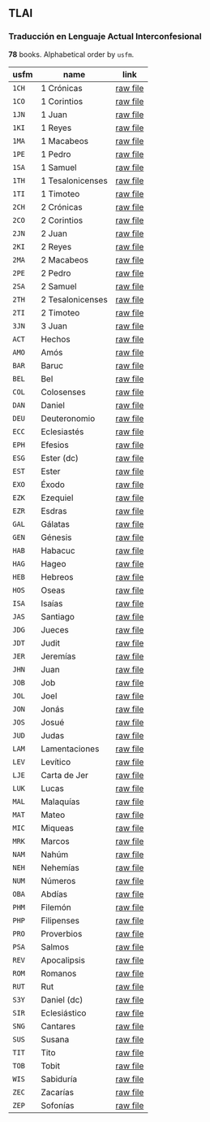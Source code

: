 ## TLAI

### Traducción en Lenguaje Actual Interconfesional

**78** books. Alphabetical order by `usfm`.

| usfm | name | link |
| ---------- | ---------- | ---------- |
| `1CH` | 1 Crónicas | [raw file](https://mrk214.github.io/bible-data-es-spa/data/es___spa/TLAI/1CH.json) |
| `1CO` | 1 Corintios | [raw file](https://mrk214.github.io/bible-data-es-spa/data/es___spa/TLAI/1CO.json) |
| `1JN` | 1 Juan | [raw file](https://mrk214.github.io/bible-data-es-spa/data/es___spa/TLAI/1JN.json) |
| `1KI` | 1 Reyes | [raw file](https://mrk214.github.io/bible-data-es-spa/data/es___spa/TLAI/1KI.json) |
| `1MA` | 1 Macabeos | [raw file](https://mrk214.github.io/bible-data-es-spa/data/es___spa/TLAI/1MA.json) |
| `1PE` | 1 Pedro | [raw file](https://mrk214.github.io/bible-data-es-spa/data/es___spa/TLAI/1PE.json) |
| `1SA` | 1 Samuel | [raw file](https://mrk214.github.io/bible-data-es-spa/data/es___spa/TLAI/1SA.json) |
| `1TH` | 1 Tesalonicenses | [raw file](https://mrk214.github.io/bible-data-es-spa/data/es___spa/TLAI/1TH.json) |
| `1TI` | 1 Timoteo | [raw file](https://mrk214.github.io/bible-data-es-spa/data/es___spa/TLAI/1TI.json) |
| `2CH` | 2 Crónicas | [raw file](https://mrk214.github.io/bible-data-es-spa/data/es___spa/TLAI/2CH.json) |
| `2CO` | 2 Corintios | [raw file](https://mrk214.github.io/bible-data-es-spa/data/es___spa/TLAI/2CO.json) |
| `2JN` | 2 Juan | [raw file](https://mrk214.github.io/bible-data-es-spa/data/es___spa/TLAI/2JN.json) |
| `2KI` | 2 Reyes | [raw file](https://mrk214.github.io/bible-data-es-spa/data/es___spa/TLAI/2KI.json) |
| `2MA` | 2 Macabeos | [raw file](https://mrk214.github.io/bible-data-es-spa/data/es___spa/TLAI/2MA.json) |
| `2PE` | 2 Pedro | [raw file](https://mrk214.github.io/bible-data-es-spa/data/es___spa/TLAI/2PE.json) |
| `2SA` | 2 Samuel | [raw file](https://mrk214.github.io/bible-data-es-spa/data/es___spa/TLAI/2SA.json) |
| `2TH` | 2 Tesalonicenses | [raw file](https://mrk214.github.io/bible-data-es-spa/data/es___spa/TLAI/2TH.json) |
| `2TI` | 2 Timoteo | [raw file](https://mrk214.github.io/bible-data-es-spa/data/es___spa/TLAI/2TI.json) |
| `3JN` | 3 Juan | [raw file](https://mrk214.github.io/bible-data-es-spa/data/es___spa/TLAI/3JN.json) |
| `ACT` | Hechos | [raw file](https://mrk214.github.io/bible-data-es-spa/data/es___spa/TLAI/ACT.json) |
| `AMO` | Amós | [raw file](https://mrk214.github.io/bible-data-es-spa/data/es___spa/TLAI/AMO.json) |
| `BAR` | Baruc | [raw file](https://mrk214.github.io/bible-data-es-spa/data/es___spa/TLAI/BAR.json) |
| `BEL` | Bel | [raw file](https://mrk214.github.io/bible-data-es-spa/data/es___spa/TLAI/BEL.json) |
| `COL` | Colosenses | [raw file](https://mrk214.github.io/bible-data-es-spa/data/es___spa/TLAI/COL.json) |
| `DAN` | Daniel | [raw file](https://mrk214.github.io/bible-data-es-spa/data/es___spa/TLAI/DAN.json) |
| `DEU` | Deuteronomio | [raw file](https://mrk214.github.io/bible-data-es-spa/data/es___spa/TLAI/DEU.json) |
| `ECC` | Eclesiastés | [raw file](https://mrk214.github.io/bible-data-es-spa/data/es___spa/TLAI/ECC.json) |
| `EPH` | Efesios | [raw file](https://mrk214.github.io/bible-data-es-spa/data/es___spa/TLAI/EPH.json) |
| `ESG` | Ester (dc) | [raw file](https://mrk214.github.io/bible-data-es-spa/data/es___spa/TLAI/ESG.json) |
| `EST` | Ester | [raw file](https://mrk214.github.io/bible-data-es-spa/data/es___spa/TLAI/EST.json) |
| `EXO` | Éxodo | [raw file](https://mrk214.github.io/bible-data-es-spa/data/es___spa/TLAI/EXO.json) |
| `EZK` | Ezequiel | [raw file](https://mrk214.github.io/bible-data-es-spa/data/es___spa/TLAI/EZK.json) |
| `EZR` | Esdras | [raw file](https://mrk214.github.io/bible-data-es-spa/data/es___spa/TLAI/EZR.json) |
| `GAL` | Gálatas | [raw file](https://mrk214.github.io/bible-data-es-spa/data/es___spa/TLAI/GAL.json) |
| `GEN` | Génesis | [raw file](https://mrk214.github.io/bible-data-es-spa/data/es___spa/TLAI/GEN.json) |
| `HAB` | Habacuc | [raw file](https://mrk214.github.io/bible-data-es-spa/data/es___spa/TLAI/HAB.json) |
| `HAG` | Hageo | [raw file](https://mrk214.github.io/bible-data-es-spa/data/es___spa/TLAI/HAG.json) |
| `HEB` | Hebreos | [raw file](https://mrk214.github.io/bible-data-es-spa/data/es___spa/TLAI/HEB.json) |
| `HOS` | Oseas | [raw file](https://mrk214.github.io/bible-data-es-spa/data/es___spa/TLAI/HOS.json) |
| `ISA` | Isaías | [raw file](https://mrk214.github.io/bible-data-es-spa/data/es___spa/TLAI/ISA.json) |
| `JAS` | Santiago | [raw file](https://mrk214.github.io/bible-data-es-spa/data/es___spa/TLAI/JAS.json) |
| `JDG` | Jueces | [raw file](https://mrk214.github.io/bible-data-es-spa/data/es___spa/TLAI/JDG.json) |
| `JDT` | Judit | [raw file](https://mrk214.github.io/bible-data-es-spa/data/es___spa/TLAI/JDT.json) |
| `JER` | Jeremías | [raw file](https://mrk214.github.io/bible-data-es-spa/data/es___spa/TLAI/JER.json) |
| `JHN` | Juan | [raw file](https://mrk214.github.io/bible-data-es-spa/data/es___spa/TLAI/JHN.json) |
| `JOB` | Job | [raw file](https://mrk214.github.io/bible-data-es-spa/data/es___spa/TLAI/JOB.json) |
| `JOL` | Joel | [raw file](https://mrk214.github.io/bible-data-es-spa/data/es___spa/TLAI/JOL.json) |
| `JON` | Jonás | [raw file](https://mrk214.github.io/bible-data-es-spa/data/es___spa/TLAI/JON.json) |
| `JOS` | Josué | [raw file](https://mrk214.github.io/bible-data-es-spa/data/es___spa/TLAI/JOS.json) |
| `JUD` | Judas | [raw file](https://mrk214.github.io/bible-data-es-spa/data/es___spa/TLAI/JUD.json) |
| `LAM` | Lamentaciones | [raw file](https://mrk214.github.io/bible-data-es-spa/data/es___spa/TLAI/LAM.json) |
| `LEV` | Levítico | [raw file](https://mrk214.github.io/bible-data-es-spa/data/es___spa/TLAI/LEV.json) |
| `LJE` | Carta de Jer | [raw file](https://mrk214.github.io/bible-data-es-spa/data/es___spa/TLAI/LJE.json) |
| `LUK` | Lucas | [raw file](https://mrk214.github.io/bible-data-es-spa/data/es___spa/TLAI/LUK.json) |
| `MAL` | Malaquías | [raw file](https://mrk214.github.io/bible-data-es-spa/data/es___spa/TLAI/MAL.json) |
| `MAT` | Mateo | [raw file](https://mrk214.github.io/bible-data-es-spa/data/es___spa/TLAI/MAT.json) |
| `MIC` | Miqueas | [raw file](https://mrk214.github.io/bible-data-es-spa/data/es___spa/TLAI/MIC.json) |
| `MRK` | Marcos | [raw file](https://mrk214.github.io/bible-data-es-spa/data/es___spa/TLAI/MRK.json) |
| `NAM` | Nahúm | [raw file](https://mrk214.github.io/bible-data-es-spa/data/es___spa/TLAI/NAM.json) |
| `NEH` | Nehemías | [raw file](https://mrk214.github.io/bible-data-es-spa/data/es___spa/TLAI/NEH.json) |
| `NUM` | Números | [raw file](https://mrk214.github.io/bible-data-es-spa/data/es___spa/TLAI/NUM.json) |
| `OBA` | Abdías | [raw file](https://mrk214.github.io/bible-data-es-spa/data/es___spa/TLAI/OBA.json) |
| `PHM` | Filemón | [raw file](https://mrk214.github.io/bible-data-es-spa/data/es___spa/TLAI/PHM.json) |
| `PHP` | Filipenses | [raw file](https://mrk214.github.io/bible-data-es-spa/data/es___spa/TLAI/PHP.json) |
| `PRO` | Proverbios | [raw file](https://mrk214.github.io/bible-data-es-spa/data/es___spa/TLAI/PRO.json) |
| `PSA` | Salmos | [raw file](https://mrk214.github.io/bible-data-es-spa/data/es___spa/TLAI/PSA.json) |
| `REV` | Apocalipsis | [raw file](https://mrk214.github.io/bible-data-es-spa/data/es___spa/TLAI/REV.json) |
| `ROM` | Romanos | [raw file](https://mrk214.github.io/bible-data-es-spa/data/es___spa/TLAI/ROM.json) |
| `RUT` | Rut | [raw file](https://mrk214.github.io/bible-data-es-spa/data/es___spa/TLAI/RUT.json) |
| `S3Y` | Daniel (dc) | [raw file](https://mrk214.github.io/bible-data-es-spa/data/es___spa/TLAI/S3Y.json) |
| `SIR` | Eclesiástico | [raw file](https://mrk214.github.io/bible-data-es-spa/data/es___spa/TLAI/SIR.json) |
| `SNG` | Cantares | [raw file](https://mrk214.github.io/bible-data-es-spa/data/es___spa/TLAI/SNG.json) |
| `SUS` | Susana | [raw file](https://mrk214.github.io/bible-data-es-spa/data/es___spa/TLAI/SUS.json) |
| `TIT` | Tito | [raw file](https://mrk214.github.io/bible-data-es-spa/data/es___spa/TLAI/TIT.json) |
| `TOB` | Tobit | [raw file](https://mrk214.github.io/bible-data-es-spa/data/es___spa/TLAI/TOB.json) |
| `WIS` | Sabiduría | [raw file](https://mrk214.github.io/bible-data-es-spa/data/es___spa/TLAI/WIS.json) |
| `ZEC` | Zacarías | [raw file](https://mrk214.github.io/bible-data-es-spa/data/es___spa/TLAI/ZEC.json) |
| `ZEP` | Sofonías | [raw file](https://mrk214.github.io/bible-data-es-spa/data/es___spa/TLAI/ZEP.json) |
